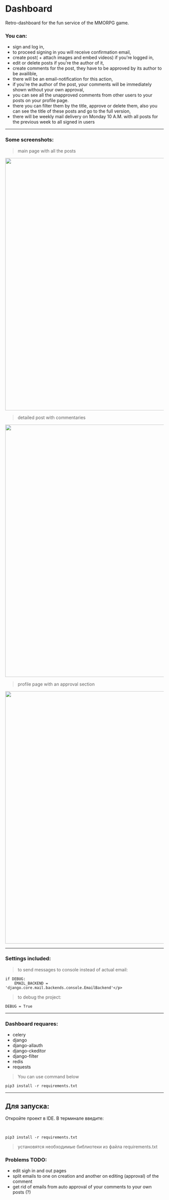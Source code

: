 # Dashboard

 Retro-dashboard for the fun service of the MMORPG game.

<h3>You can:</h3>
<ul>
    <li>sign and log in,</li>
    <li>to proceed signing in you will receive confirmation email,</li>
    <li>create post( + attach images and embed videos) if you're logged in,</li>
    <li>edit or delete posts if you're the author of it,</li>
    <li>create comments for the post, they have to be approved by its author to be availible,</li>
    <li>there will be an email-notification for this action,</li>
    <li>if you're the author of the post, your comments will be immediately shown without your own approval,</li>
    <li>you can see all the unapproved comments from other users to your posts on your profile page. </li>
    <li>there you can filter them by the title, approve or delete them, also you can see the title of these posts and go to the full version,</li>
    <li>there will be weekly mail delivery on Monday 10 A.M. with all posts for the previous week to all signed in users</li>
</ul>
<hr>
<h3>Some screenshots:</h3>

> main page with all the posts

<img width="800" src="https://user-images.githubusercontent.com/115626270/236312844-ebf7844c-4549-41e1-a553-5328ecb86d40.png">

> detailed post with commentaries

<img width="800" src="https://user-images.githubusercontent.com/115626270/236312901-d29b6988-937b-486e-87cd-e39a2d83e365.png">

> profile page with an approval section

<img width="800" src="https://user-images.githubusercontent.com/115626270/236312770-7f58fd03-966a-44ad-83df-4fd97aa43585.png">
</p>

<hr>
<h3>Settings included:</h3>

> to send messages to console instead of actual email:

```
if DEBUG:
    EMAIL_BACKEND = 'django.core.mail.backends.console.EmailBackend'</p>
```

> to debug the project:

```
DEBUG = True
```

<hr>
<h3>Dashboard requares:</h3>
<ul>
  <li>celery</li>
  <li>django</li>
  <li>django-allauth</li>
  <li>django-ckeditor</li>
  <li>django-filter</li>
  <li>redis</li>
  <li>requests</>
</ul>

> You can use command below
 
```
pip3 install -r requirements.txt
```

<hr>

<h2>
  Для запуска:
</h2>
<p>
  Откройте проект в IDE.
  В терминале введите:
</p>
​

```
pip3 install -r requirements.txt
```

> установятся необходимые библиотеки из файла requirements.txt

<h3>Problems TODO: </h3>
<ul>
    <li>edit sigh in and out pages</li>
    <li>split emails to one on creation and another on editing (approval) of the comment</li>
    <li>get rid of emails from auto approval of your comments to your own posts (?)</li>
</ul>

